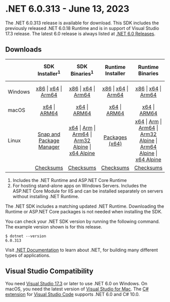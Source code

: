# .NET 6.0.313 - June 13, 2023

The .NET 6.0.313 release is available for download. This SDK includes the previously released .NET 6.0.18 Runtime and is in support of Visual Studio 17.3 release. The latest 6.0 release is always listed at [.NET 6.0 Releases](../README.md).

## Downloads

|           | SDK Installer<sup>1</sup>                        | SDK Binaries<sup>1</sup>                 | Runtime Installer                                        | Runtime Binaries                                 | ASP.NET Core Runtime           |Windows Desktop Runtime          |
| --------- | :------------------------------------------:     | :----------------------:                 | :---------------------------:                            | :-------------------------:                      | :-----------------:            | :-----------------:            |
| Windows   | [x86][dotnet-sdk-win-x86.exe] \| [x64][dotnet-sdk-win-x64.exe] \| [Arm64][dotnet-sdk-win-arm64.exe] | [x86][dotnet-sdk-win-x86.zip] \| [x64][dotnet-sdk-win-x64.zip] \|  [Arm64][dotnet-sdk-win-arm64.zip] | [x86][dotnet-runtime-win-x86.exe] \| [x64][dotnet-runtime-win-x64.exe] \| [Arm64][dotnet-runtime-win-arm64.exe] | [x86][dotnet-runtime-win-x86.zip] \| [x64][dotnet-runtime-win-x64.zip] \| [Arm64][dotnet-runtime-win-arm64.zip] | [x86][aspnetcore-runtime-win-x86.exe] \| [x64][aspnetcore-runtime-win-x64.exe] \|<br/> [Hosting Bundle][dotnet-hosting-win.exe]<sup>2</sup> | [x86][windowsdesktop-runtime-win-x86.exe] \| [x64][windowsdesktop-runtime-win-x64.exe] \| [Arm64][windowsdesktop-runtime-win-arm64.exe] |
| macOS     | [x64][dotnet-sdk-osx-x64.pkg] \| [ARM64][dotnet-sdk-osx-arm64.pkg] | [x64][dotnet-sdk-osx-x64.tar.gz] \| [ARM64][dotnet-sdk-osx-arm64.tar.gz]  | [x64][dotnet-runtime-osx-x64.pkg] \| [ARM64][dotnet-runtime-osx-arm64.pkg] | [x64][dotnet-runtime-osx-x64.tar.gz] \| [ARM64][dotnet-runtime-osx-arm64.tar.gz]| [x64][aspnetcore-runtime-osx-x64.tar.gz] \| [ARM64][aspnetcore-runtime-osx-arm64.tar.gz] | - |<sup>1</sup>
| Linux     |  [Snap and Package Manager](../install-linux.md)  | [x64][dotnet-sdk-linux-x64.tar.gz] \| [Arm][dotnet-sdk-linux-arm.tar.gz]  \| [Arm64][dotnet-sdk-linux-arm64.tar.gz] \| [Arm32 Alpine][dotnet-sdk-linux-musl-arm.tar.gz]  \| [x64 Alpine][dotnet-sdk-linux-musl-x64.tar.gz] | [Packages (x64)][linux-packages] | [x64][dotnet-runtime-linux-x64.tar.gz] \| [Arm][dotnet-runtime-linux-arm.tar.gz] \| [Arm64][dotnet-runtime-linux-arm64.tar.gz] \| [Arm32 Alpine][dotnet-runtime-linux-musl-arm.tar.gz] \| [Arm64 Alpine][dotnet-runtime-linux-musl-arm64.tar.gz] \| [x64 Alpine][dotnet-runtime-linux-musl-x64.tar.gz]  | [x64][aspnetcore-runtime-linux-x64.tar.gz]<sup>1</sup>  \| [Arm][aspnetcore-runtime-linux-arm.tar.gz]<sup>1</sup> \| [Arm64][aspnetcore-runtime-linux-arm64.tar.gz]<sup>1</sup> \| [x64 Alpine][aspnetcore-runtime-linux-musl-x64.tar.gz] | - | <sup>1</sup> |
|  | [Checksums][checksums-sdk]                             | [Checksums][checksums-sdk]                                      | [Checksums][checksums-runtime]                             | [Checksums][checksums-runtime]  | [Checksums][checksums-runtime]  | [Checksums][checksums-runtime]

1. Includes the .NET Runtime and ASP.NET Core Runtime
2. For hosting stand-alone apps on Windows Servers. Includes the ASP.NET Core Module for IIS and can be installed separately on servers without installing .NET Runtime.

The .NET SDK includes a matching updated .NET Runtime. Downloading the Runtime or ASP.NET Core packages is not needed when installing the SDK.

You can check your .NET SDK version by running the following command. The example version shown is for this release.

```console
$ dotnet --version
6.0.313
```
Visit [.NET Documentation](https://learn.microsoft.com/dotnet/core/) to learn about .NET, for building many different types of applications.

## Visual Studio Compatibility

You need [Visual Studio 17.3](https://visualstudio.microsoft.com) or later to use .NET 6.0 on Windows. On macOS, you need the latest version of [Visual Studio for Mac](https://visualstudio.microsoft.com/vs/mac/). The [C# extension](https://code.visualstudio.com/docs/languages/dotnet) for [Visual Studio Code](https://code.visualstudio.com/) supports .NET 6.0 and C# 10.0.

[blob-runtime]: https://builds.dotnet.microsoft.com/dotnet/Runtime/
[blob-sdk]: https://builds.dotnet.microsoft.com/dotnet/Sdk/
[release-notes]: 6.0.313.md

[checksums-runtime]: https://builds.dotnet.microsoft.com/dotnet/checksums/6.0.18-sha.txt
[checksums-sdk]: https://builds.dotnet.microsoft.com/dotnet/checksums/6.0.18-sha.txt

[linux-install]: https://learn.microsoft.com/dotnet/core/install/linux

[dotnet-blog]:  https://devblogs.microsoft.com/dotnet/june-2023-updates/
[aspnet-blog]: https://devblogs.microsoft.com/dotnet/announcing-asp-net-core-in-net-6/
[maui-blog]: https://devblogs.microsoft.com/dotnet/update-on-dotnet-maui/

[linux-packages]: ../install-linux.md

[//]: # ( Runtime 6.0.18)
[dotnet-runtime-linux-arm.tar.gz]: https://download.visualstudio.microsoft.com/download/pr/7853dcac-adfa-4cf4-8131-ee38c0962267/8bff8be2972a7894fd699a5bbc92b467/dotnet-runtime-6.0.18-linux-arm.tar.gz
[dotnet-runtime-linux-arm64.tar.gz]: https://download.visualstudio.microsoft.com/download/pr/29fb12f4-03c2-450c-99d4-6c94fb47a6b2/18e308e40e503f02696f00b719ce581a/dotnet-runtime-6.0.18-linux-arm64.tar.gz
[dotnet-runtime-linux-musl-arm.tar.gz]: https://download.visualstudio.microsoft.com/download/pr/53dac94e-b298-4c7d-8da6-adbbea68ba15/5517499fd1f7e3794f5a7fb4ec2d336d/dotnet-runtime-6.0.18-linux-musl-arm.tar.gz
[dotnet-runtime-linux-musl-arm64.tar.gz]: https://download.visualstudio.microsoft.com/download/pr/826c48f5-19e4-4cf1-9ec3-cecf010f8ae5/616bc0ac995e4214c36df79c49def5d9/dotnet-runtime-6.0.18-linux-musl-arm64.tar.gz
[dotnet-runtime-linux-musl-x64.tar.gz]: https://download.visualstudio.microsoft.com/download/pr/60b89d76-b036-484f-a160-527562454fa8/d29669379e59f39ff00a7897919c9719/dotnet-runtime-6.0.18-linux-musl-x64.tar.gz
[dotnet-runtime-linux-x64.tar.gz]: https://download.visualstudio.microsoft.com/download/pr/53fce0ba-88f8-44e0-8174-16fb7d6f1a33/7e4ee56d0aa754deed6cf4db31dd9e25/dotnet-runtime-6.0.18-linux-x64.tar.gz
[dotnet-runtime-osx-arm64.pkg]: https://download.visualstudio.microsoft.com/download/pr/0377fbff-2f19-439a-8947-737efae3402a/8c6dd93cabe570b85e6b2979a7cd0d44/dotnet-runtime-6.0.18-osx-arm64.pkg
[dotnet-runtime-osx-arm64.tar.gz]: https://download.visualstudio.microsoft.com/download/pr/9dc8fb0b-74d4-4c1e-8eea-b4cf02151db9/e5e72a0e4773f5542d3bedc735736774/dotnet-runtime-6.0.18-osx-arm64.tar.gz
[dotnet-runtime-osx-x64.pkg]: https://download.visualstudio.microsoft.com/download/pr/03315605-5bd7-4346-a583-ee251c2d4b96/96bb4b600ce86f901245c8254460acd1/dotnet-runtime-6.0.18-osx-x64.pkg
[dotnet-runtime-osx-x64.tar.gz]: https://download.visualstudio.microsoft.com/download/pr/8b68e217-8a0a-4398-9559-7767c973b26c/e322082fa4280a2b1f0904d74750aeec/dotnet-runtime-6.0.18-osx-x64.tar.gz
[dotnet-runtime-win-arm64.exe]: https://download.visualstudio.microsoft.com/download/pr/52743981-ced5-4b6a-a9eb-0bbb685769e6/0f23882914cc08efd6be25a641989896/dotnet-runtime-6.0.18-win-arm64.exe
[dotnet-runtime-win-arm64.zip]: https://download.visualstudio.microsoft.com/download/pr/55ebe9fd-3fa9-4802-a1c0-2aa4497d3baf/d19833722c0dcab83fc93a4af35c711a/dotnet-runtime-6.0.18-win-arm64.zip
[dotnet-runtime-win-x64.exe]: https://download.visualstudio.microsoft.com/download/pr/e389c6ec-73bf-4f2f-aa8b-03caf20c8a9b/83b1073742b86a6359a0e633a9ea9d82/dotnet-runtime-6.0.18-win-x64.exe
[dotnet-runtime-win-x64.zip]: https://download.visualstudio.microsoft.com/download/pr/1cd79758-b33c-4a04-a126-8f302fbdcd66/d99a42150aca8a8489a0b1110d3c2e4b/dotnet-runtime-6.0.18-win-x64.zip
[dotnet-runtime-win-x86.exe]: https://download.visualstudio.microsoft.com/download/pr/b6b9602e-ea2f-4dee-9f0e-03811b085a7c/f68e10f69c30fb281c1a107c58ef91e9/dotnet-runtime-6.0.18-win-x86.exe
[dotnet-runtime-win-x86.zip]: https://download.visualstudio.microsoft.com/download/pr/22a5c610-00d3-4b21-8f55-8c9f8f4e07c6/ff67c714571eb58d0d0ff4512bb05716/dotnet-runtime-6.0.18-win-x86.zip

[//]: # ( WindowsDesktop 6.0.18)
[windowsdesktop-runtime-win-arm64.exe]: https://download.visualstudio.microsoft.com/download/pr/efc902e6-6c71-42d2-b9d7-ad7c1d104d52/2f88aed465962b5f495c98536d6371c5/windowsdesktop-runtime-6.0.18-win-arm64.exe
[windowsdesktop-runtime-win-arm64.zip]: https://download.visualstudio.microsoft.com/download/pr/dd5799ce-7f57-4c2e-ab46-9916167e91de/6f30e82c094e3de7617fbb46bce4a681/windowsdesktop-runtime-6.0.18-win-arm64.zip
[windowsdesktop-runtime-win-x64.exe]: https://download.visualstudio.microsoft.com/download/pr/f76bace5-6cf4-41d8-ab54-fb7a3766b673/1cbc047d4547dfa9ecd59d5a71402186/windowsdesktop-runtime-6.0.18-win-x64.exe
[windowsdesktop-runtime-win-x64.zip]: https://download.visualstudio.microsoft.com/download/pr/5e93b647-ae04-4e7e-8819-2b0677d4f7b0/bf2be615dc2f178e8805e6d52413ae57/windowsdesktop-runtime-6.0.18-win-x64.zip
[windowsdesktop-runtime-win-x86.exe]: https://download.visualstudio.microsoft.com/download/pr/68574b0b-3242-46f1-a406-9ef9aeeec3e5/d45d732e846f306889f41579104b1a33/windowsdesktop-runtime-6.0.18-win-x86.exe
[windowsdesktop-runtime-win-x86.zip]: https://download.visualstudio.microsoft.com/download/pr/728f90d8-95f4-41bb-84d1-d5c4ebe9c67a/45dfdbcf9280d5a1299f05b2fc584018/windowsdesktop-runtime-6.0.18-win-x86.zip

[//]: # ( ASP 6.0.18)
[aspnetcore-runtime-linux-arm.tar.gz]: https://download.visualstudio.microsoft.com/download/pr/7b10cc0d-3627-4d1b-8307-630c05fb30be/06e4498eeb854db5a723b46114377fce/aspnetcore-runtime-6.0.18-linux-arm.tar.gz
[aspnetcore-runtime-linux-arm64.tar.gz]: https://download.visualstudio.microsoft.com/download/pr/f60912b4-b50d-4d85-b3aa-3b69504a426b/190ebc4012cd4da240e4d5247b484b15/aspnetcore-runtime-6.0.18-linux-arm64.tar.gz
[aspnetcore-runtime-linux-musl-arm.tar.gz]: https://download.visualstudio.microsoft.com/download/pr/76c14a83-3d22-4a36-819e-61e3c9c05bee/5b72d62559f070fab09515a6d672bdd4/aspnetcore-runtime-6.0.18-linux-musl-arm.tar.gz
[aspnetcore-runtime-linux-musl-arm64.tar.gz]: https://download.visualstudio.microsoft.com/download/pr/574d6e0c-8e4d-429b-9b09-8bff55af7b1f/14efa83c2fccdf38ba8a88b20fb98a9e/aspnetcore-runtime-6.0.18-linux-musl-arm64.tar.gz
[aspnetcore-runtime-linux-musl-x64.tar.gz]: https://download.visualstudio.microsoft.com/download/pr/78cd6f86-a970-450c-bfa4-6b84dd378b36/10b533b65feaa6e44c8efe1220897d56/aspnetcore-runtime-6.0.18-linux-musl-x64.tar.gz
[aspnetcore-runtime-linux-x64.tar.gz]: https://download.visualstudio.microsoft.com/download/pr/503c4325-104f-41e0-8dc6-1a8b55e0651a/3dcd8a5d03d3a04bb4111296b12cd11d/aspnetcore-runtime-6.0.18-linux-x64.tar.gz
[aspnetcore-runtime-osx-arm64.tar.gz]: https://download.visualstudio.microsoft.com/download/pr/8727a27f-8715-4651-89d9-dd8f431928fa/4f11488f22cbe8a052991b00ba2a99df/aspnetcore-runtime-6.0.18-osx-arm64.tar.gz
[aspnetcore-runtime-osx-x64.tar.gz]: https://download.visualstudio.microsoft.com/download/pr/29f05258-1233-44dd-8810-89401619064b/9e3ab81867221289c6ef76216fcc0a70/aspnetcore-runtime-6.0.18-osx-x64.tar.gz
[aspnetcore-runtime-win-arm64.zip]: https://download.visualstudio.microsoft.com/download/pr/3515f0f4-8d87-48f6-91c8-be197546538c/29e872aa4f8d62c8cb6e91296bcdb2ad/aspnetcore-runtime-6.0.18-win-arm64.zip
[aspnetcore-runtime-win-x64.exe]: https://download.visualstudio.microsoft.com/download/pr/a0a0d5c2-92d4-4781-a503-e957d63c5111/25ee550f61810fb292873ffdfc3e500a/aspnetcore-runtime-6.0.18-win-x64.exe
[aspnetcore-runtime-win-x64.zip]: https://download.visualstudio.microsoft.com/download/pr/59b58bb4-041a-460f-98ad-f32ffa77fc5b/b3a40257a3d137f76ba686947766fd26/aspnetcore-runtime-6.0.18-win-x64.zip
[aspnetcore-runtime-win-x86.exe]: https://download.visualstudio.microsoft.com/download/pr/4f0f6018-2f1e-4855-a4a4-57084f720bc6/45e06449f5ac52ec8c62618ae3dda669/aspnetcore-runtime-6.0.18-win-x86.exe
[aspnetcore-runtime-win-x86.zip]: https://download.visualstudio.microsoft.com/download/pr/8c533084-472b-4865-b2b5-a1d48e150e6e/3380a17237106fd3a9f2c3942aa9b9f0/aspnetcore-runtime-6.0.18-win-x86.zip
[dotnet-hosting-win.exe]: https://download.visualstudio.microsoft.com/download/pr/b84943df-6c61-4af8-91fc-a3981cd04eb8/69663d1ee22625a25d9f528b9dde0225/dotnet-hosting-6.0.18-win.exe

[//]: # ( SDK 6.0.313)
[dotnet-sdk-linux-arm.tar.gz]: https://download.visualstudio.microsoft.com/download/pr/64556899-6ba9-4c14-b529-ab2ce26c498a/1027eb38a21571e9a9d103606c740256/dotnet-sdk-6.0.313-linux-arm.tar.gz
[dotnet-sdk-linux-arm64.tar.gz]: https://download.visualstudio.microsoft.com/download/pr/3d6ab213-897c-4f70-85e2-73ea5ebb84d1/915fac8d66972ea566dfbf5e01c80110/dotnet-sdk-6.0.313-linux-arm64.tar.gz
[dotnet-sdk-linux-musl-arm.tar.gz]: https://download.visualstudio.microsoft.com/download/pr/d8777fb0-a1e8-4c3a-96af-3f299a4d457c/82031bf6b739a94e9ded4854d6982211/dotnet-sdk-6.0.313-linux-musl-arm.tar.gz
[dotnet-sdk-linux-musl-arm64.tar.gz]: https://download.visualstudio.microsoft.com/download/pr/454789fd-c444-4bdd-b38b-be69af7283fd/56fca3984d386776483303ad79cd4698/dotnet-sdk-6.0.313-linux-musl-arm64.tar.gz
[dotnet-sdk-linux-musl-x64.tar.gz]: https://download.visualstudio.microsoft.com/download/pr/dcb3bdbe-2a74-4f1a-89c1-ec419096cfef/5b56b0d4be0acbb3b6347b3ff8d8e3e7/dotnet-sdk-6.0.313-linux-musl-x64.tar.gz
[dotnet-sdk-linux-x64.tar.gz]: https://download.visualstudio.microsoft.com/download/pr/920783c2-e59f-4c77-90b5-e85097645587/8f8a4919f4f115e1c49ff8e1018f3f72/dotnet-sdk-6.0.313-linux-x64.tar.gz
[dotnet-sdk-osx-arm64.pkg]: https://download.visualstudio.microsoft.com/download/pr/732ad3cf-40b0-4111-a6eb-d9d297fdbf5e/5d0ec66f4f007db3c5b3a1360416bc61/dotnet-sdk-6.0.313-osx-arm64.pkg
[dotnet-sdk-osx-arm64.tar.gz]: https://download.visualstudio.microsoft.com/download/pr/3d577c2c-1c1c-4f79-b013-0795a4c8c773/108ba92a92d608d9f0cf789eb3b1d736/dotnet-sdk-6.0.313-osx-arm64.tar.gz
[dotnet-sdk-osx-x64.pkg]: https://download.visualstudio.microsoft.com/download/pr/c33eba8b-658b-4f0e-a9e4-fed0bfd3f48c/e067e5e40023085399381b9f2f29b512/dotnet-sdk-6.0.313-osx-x64.pkg
[dotnet-sdk-osx-x64.tar.gz]: https://download.visualstudio.microsoft.com/download/pr/5a39f2d7-ef87-4ad9-b5bb-f939a0d5a67e/329b34f5a37e23d923c91e7d270a6336/dotnet-sdk-6.0.313-osx-x64.tar.gz
[dotnet-sdk-win-arm64.exe]: https://download.visualstudio.microsoft.com/download/pr/c210fdde-b91a-4345-add8-a5781cce7c9b/5bdaaecb8d373c302bc28b875d0a8c38/dotnet-sdk-6.0.313-win-arm64.exe
[dotnet-sdk-win-arm64.zip]: https://download.visualstudio.microsoft.com/download/pr/0a5178bd-019d-4cf5-b1c2-72585b503e1f/22da475a5e9c51474e33255fed46b0a3/dotnet-sdk-6.0.313-win-arm64.zip
[dotnet-sdk-win-x64.exe]: https://download.visualstudio.microsoft.com/download/pr/85fa31dc-742f-419b-98ed-2681be3530f1/3d0cb4dd928058d9c021f148e3735244/dotnet-sdk-6.0.313-win-x64.exe
[dotnet-sdk-win-x64.zip]: https://download.visualstudio.microsoft.com/download/pr/9396e180-6d91-4ee9-9408-48a5de71a4d4/e680a115d53141ebd267e69407ecee8b/dotnet-sdk-6.0.313-win-x64.zip
[dotnet-sdk-win-x86.exe]: https://download.visualstudio.microsoft.com/download/pr/525f02d9-b230-4c50-9729-25ff23890cc9/f439b6ecbc0ad85c377d2a15fe91cdb9/dotnet-sdk-6.0.313-win-x86.exe
[dotnet-sdk-win-x86.zip]: https://download.visualstudio.microsoft.com/download/pr/ffd727e7-73a0-42a2-a232-08f1a93fe335/79f299c8ff86bcfb0f1f775afdbf66dc/dotnet-sdk-6.0.313-win-x86.zip
